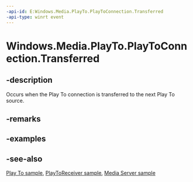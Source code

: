 ```yaml
---
-api-id: E:Windows.Media.PlayTo.PlayToConnection.Transferred
-api-type: winrt event
---
```


<!-- Event syntax
public event Windows.Foundation.TypedEventHandler Transferred<Windows.Media.PlayTo.PlayToConnection,  Windows.Media.PlayTo.PlayToConnectionTransferredEventArgs>
-->

# Windows.Media.PlayTo.PlayToConnection.Transferred

## -description
Occurs when the Play To connection is transferred to the next Play To source.

## -remarks


## -examples

## -see-also
[Play To sample](https://github.com/microsoftarchive/msdn-code-gallery-microsoft/tree/master/Official%20Windows%20Platform%20Sample/Windows%208%20app%20samples/%5BC%2B%2B%5D-Windows%208%20app%20samples/C%2B%2B/Windows%208%20app%20samples/Media%20Play%20To%20sample%20(Windows%208)), [PlayToReceiver sample](https://go.microsoft.com/fwlink/p/?linkid=245167), [Media Server sample](https://go.microsoft.com/fwlink/p/?linkid=245168)
